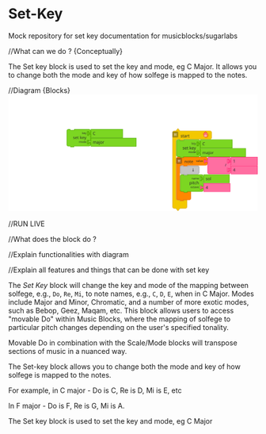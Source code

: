 # Set-Key
Mock repository for set key documentation for musicblocks/sugarlabs

//What can we do ? {Conceptually}

The Set key block is used to set the key and mode, eg C Major.
It allows you to change both the mode and key of how solfege is mapped to the notes.

//Diagram {Blocks}
![alt tag](https://github.com/Traitor000/Set-Key/blob/main/set_key2.svg "Set Key diagram")

//RUN LIVE 


//What does the block do ?


//Explain functionalities with diagram


//Explain all features and things that can be done with set key

The *Set Key* block will change the key and mode of the mapping
between solfege, e.g., `Do`, `Re`, `Mi`, to note names, e.g., `C`,
`D`, `E`, when in C Major. Modes include Major and Minor, Chromatic,
and a number of more exotic modes, such as Bebop, Geez, Maqam, etc.
This block allows users to access "movable Do" within Music Blocks,
where the mapping of solfege to particular pitch changes depending on
the user's specified tonality.



Movable Do in combination with the Scale/Mode blocks will transpose sections of music in a nuanced way.

The Set-key block allows you to change both the mode and key of how solfege is mapped to the notes.

For example, in C major - Do is C, Re is D, Mi is E, etc

In F major - Do is F, Re is G, Mi is A.

The Set key block is used to set the key and mode, eg C Major
